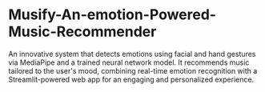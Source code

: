 # Musify-An-emotion-Powered-Music-Recommender
An innovative system that detects emotions using facial and hand gestures via MediaPipe and a trained neural network model. It recommends music tailored to the user's mood, combining real-time emotion recognition with a Streamlit-powered web app for an engaging and personalized experience.
